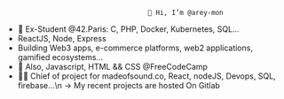                                         👋 Hi, I’m @arey-mon
- 🌱 Ex-Student @42.Paris: C, PHP, Docker, Kubernetes, SQL...
- ReactJS, Node, Express
- Building Web3 apps, e-commerce platforms, web2 applications, gamified ecosystems...
- 👀 Also, Javascript, HTML && CSS @FreeCodeCamp
- 👩‍💻 Chief of project for madeofsound.co, React, nodeJS, Devops, SQL, firebase...\n
-> My recent projects are hosted On Gitlab
<!---
arey-mon/arey-mon is a ✨ special ✨ repository because its `README.md` (this file) appears on your GitHub profile.
You can click the Preview link to take a look at your changes.
--->
